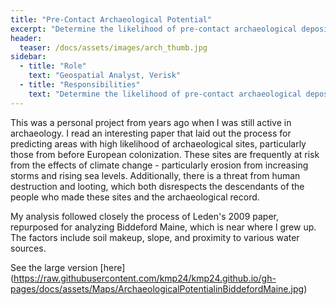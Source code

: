 ```yaml
---
title: "Pre-Contact Archaeological Potential"
excerpt: "Determine the likelihood of pre-contact archaeological deposits in need of protection"
header:
  teaser: /docs/assets/images/arch_thumb.jpg
sidebar:
  - title: "Role"
    text: "Geospatial Analyst, Verisk"
  - title: "Responsibilities"
    text: "Determine the likelihood of pre-contact archaeological deposits in need of protection"
---
```


This was a personal project from years ago when I was still active in archaeology. I read an interesting paper that laid out the process for predicting areas with high likelihood of archaeological sites, particularly those from before European colonization. These sites are frequently at risk from the effects of climate change - particularly erosion from increasing storms and rising sea levels. Additionally, there is a threat from human destruction and looting, which both disrespects the descendants of the people who made these sites and the archaeological record.

My analysis followed closely the process of Leden's 2009 paper, repurposed for analyzing Biddeford Maine, which is near where I grew up. The factors include soil makeup, slope, and proximity to various water sources.

See the large version [here] (https://raw.githubusercontent.com/kmp24/kmp24.github.io/gh-pages/docs/assets/Maps/ArchaeologicalPotentialinBiddefordMaine.jpg)